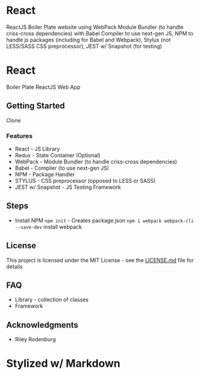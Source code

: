 # React
ReactJS Boiler Plate website using WebPack Module Bundler (to handle criss-cross dependencies) with Babel Compiler to use next-gen JS, NPM to handle js packages (including for Babel and Webpack), Stylus (not LESS/SASS CSS preprocessor),  JEST w/ Snapshot (for testing)

# React

Boiler Plate ReactJS Web App

## Getting Started

Clone

### Features

* React - JS Library
* Redux - State Container (Optional)
* WebPack - Module Bundler (to handle criss-cross dependencies)
* Babel - Compiler (to use next-gen JS)
* NPM - Package Handler
* STYLUS - CSS preprocessor (opposed to LESS or SASS)
* JEST w/ Snapshot - JS Testing Framework

## Steps

* Install NPM
`` npm init `` - Creates package.json
`` npm i webpack webpack-cli --save-dev `` install webpack


## License

This project is licensed under the MIT License - see the [LICENSE.md](LICENSE.md) file for details

## FAQ

* Library - collection of classes
* Framework

## Acknowledgments

* Riley Rodenburg



# Stylized w/ Markdown
